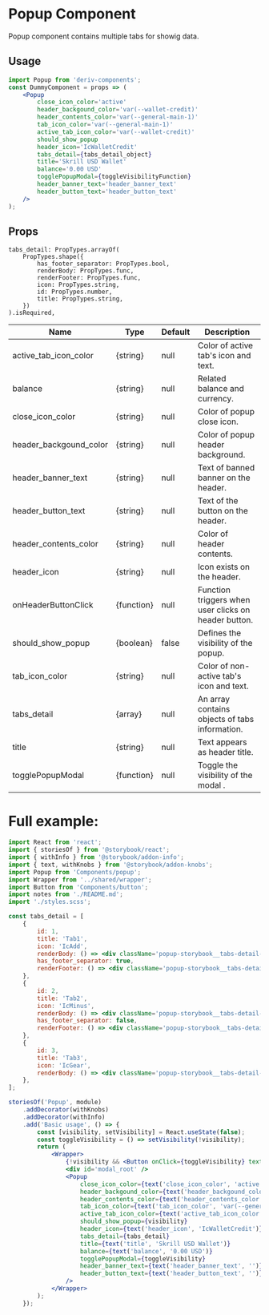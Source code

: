 # Popup Component

Popup component contains multiple tabs for showig data.

## Usage

```jsx
import Popup from 'deriv-components';
const DummyComponent = props => (
    <Popup
        close_icon_color='active'
        header_backgound_color='var(--wallet-credit)'
        header_contents_color='var(--general-main-1)'
        tab_icon_color='var(--general-main-1)'
        active_tab_icon_color='var(--wallet-credit)'
        should_show_popup
        header_icon='IcWalletCredit'
        tabs_detail={tabs_detail_object}
        title='Skrill USD Wallet'
        balance='0.00 USD'
        togglePopupModal={toggleVisibilityFunction}
        header_banner_text='header_banner_text'
        header_button_text='header_button_text'
    />
);
```

## Props

    tabs_detail: PropTypes.arrayOf(
        PropTypes.shape({
            has_footer_separator: PropTypes.bool,
            renderBody: PropTypes.func,
            renderFooter: PropTypes.func,
            icon: PropTypes.string,
            id: PropTypes.number,
            title: PropTypes.string,
        })
    ).isRequired,

| Name                   | Type       | Default | Description                                          |
| ---------------------- | ---------- | ------- | ---------------------------------------------------- |
| active_tab_icon_color  | {string}   | null    | Color of active tab's icon and text.                 |
| balance                | {string}   | null    | Related balance and currency.                        |
| close_icon_color       | {string}   | null    | Color of popup close icon.                           |
| header_backgound_color | {string}   | null    | Color of popup header background.                    |
| header_banner_text     | {string}   | null    | Text of banned banner on the header.                 |
| header_button_text     | {string}   | null    | Text of the button on the header.                    |
| header_contents_color  | {string}   | null    | Color of header contents.                            |
| header_icon            | {string}   | null    | Icon exists on the header.                           |
| onHeaderButtonClick    | {function} | null    | Function triggers when user clicks on header button. |
| should_show_popup      | {boolean}  | false   | Defines the visibility of the popup.                 |
| tab_icon_color         | {string}   | null    | Color of non-active tab's icon and text.             |
| tabs_detail            | {array}    | null    | An array contains objects of tabs information.       |
| title                  | {string}   | null    | Text appears as header title.                        |
| togglePopupModal       | {function} | null    | Toggle the visibility of the modal .                 |

# Full example:

```jsx
import React from 'react';
import { storiesOf } from '@storybook/react';
import { withInfo } from '@storybook/addon-info';
import { text, withKnobs } from '@storybook/addon-knobs';
import Popup from 'Components/popup';
import Wrapper from '../shared/wrapper';
import Button from 'Components/button';
import notes from './README.md';
import './styles.scss';

const tabs_detail = [
    {
        id: 1,
        title: 'Tab1',
        icon: 'IcAdd',
        renderBody: () => <div className='popup-storybook__tabs-detail-body'>Tab1</div>,
        has_footer_separator: true,
        renderFooter: () => <div className='popup-storybook__tabs-detail-footer'>Footer</div>,
    },
    {
        id: 2,
        title: 'Tab2',
        icon: 'IcMinus',
        renderBody: () => <div className='popup-storybook__tabs-detail-body'>Tab2</div>,
        has_footer_separator: false,
        renderFooter: () => <div className='popup-storybook__tabs-detail-footer'>Footer</div>,
    },
    {
        id: 3,
        title: 'Tab3',
        icon: 'IcGear',
        renderBody: () => <div className='popup-storybook__tabs-detail-body'>Tab3</div>,
    },
];

storiesOf('Popup', module)
    .addDecorator(withKnobs)
    .addDecorator(withInfo)
    .add('Basic usage', () => {
        const [visibility, setVisibility] = React.useState(false);
        const toggleVisibility = () => setVisibility(!visibility);
        return (
            <Wrapper>
                {!visibility && <Button onClick={toggleVisibility} text={'Click Me!'} primary medium />}
                <div id='modal_root' />
                <Popup
                    close_icon_color={text('close_icon_color', 'active')}
                    header_backgound_color={text('header_backgound_color', 'var(--wallet-credit)')}
                    header_contents_color={text('header_contents_color', 'var(--general-main-1)')}
                    tab_icon_color={text('tab_icon_color', 'var(--general-main-1)')}
                    active_tab_icon_color={text('active_tab_icon_color', 'var(--wallet-credit)')}
                    should_show_popup={visibility}
                    header_icon={text('header_icon', 'IcWalletCredit')}
                    tabs_detail={tabs_detail}
                    title={text('title', 'Skrill USD Wallet')}
                    balance={text('balance', '0.00 USD')}
                    togglePopupModal={toggleVisibility}
                    header_banner_text={text('header_banner_text', '')}
                    header_button_text={text('header_button_text', '')}
                />
            </Wrapper>
        );
    });
```
